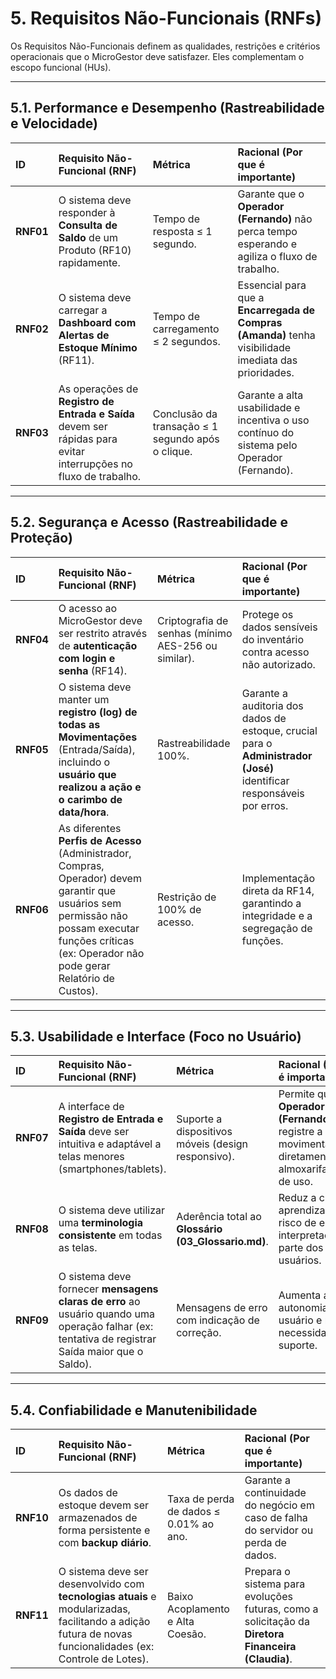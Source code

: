 # 5. Requisitos Não-Funcionais (RNFs)

Os Requisitos Não-Funcionais definem as qualidades, restrições e critérios operacionais que o MicroGestor deve satisfazer. Eles complementam o escopo funcional (HUs).

---

## 5.1. Performance e Desempenho (Rastreabilidade e Velocidade)

| ID | Requisito Não-Funcional (RNF) | Métrica | Racional (Por que é importante) |
| :--- | :--- | :--- | :--- |
| **RNF01** | O sistema deve responder à **Consulta de Saldo** de um Produto (RF10) rapidamente. | Tempo de resposta ≤ 1 segundo. | Garante que o **Operador (Fernando)** não perca tempo esperando e agiliza o fluxo de trabalho. |
| **RNF02** | O sistema deve carregar a **Dashboard com Alertas de Estoque Mínimo** (RF11). | Tempo de carregamento ≤ 2 segundos. | Essencial para que a **Encarregada de Compras (Amanda)** tenha visibilidade imediata das prioridades. |
| **RNF03** | As operações de **Registro de Entrada e Saída** devem ser rápidas para evitar interrupções no fluxo de trabalho. | Conclusão da transação ≤ 1 segundo após o clique. | Garante a alta usabilidade e incentiva o uso contínuo do sistema pelo Operador (Fernando). |

---

## 5.2. Segurança e Acesso (Rastreabilidade e Proteção)

| ID | Requisito Não-Funcional (RNF) | Métrica | Racional (Por que é importante) |
| :--- | :--- | :--- | :--- |
| **RNF04** | O acesso ao MicroGestor deve ser restrito através de **autenticação com login e senha** (RF14). | Criptografia de senhas (mínimo AES-256 ou similar). | Protege os dados sensíveis do inventário contra acesso não autorizado. |
| **RNF05** | O sistema deve manter um **registro (log) de todas as Movimentações** (Entrada/Saída), incluindo o **usuário que realizou a ação e o carimbo de data/hora**. | Rastreabilidade 100%. | Garante a auditoria dos dados de estoque, crucial para o **Administrador (José)** identificar responsáveis por erros. |
| **RNF06** | As diferentes **Perfis de Acesso** (Administrador, Compras, Operador) devem garantir que usuários sem permissão não possam executar funções críticas (ex: Operador não pode gerar Relatório de Custos). | Restrição de 100% de acesso. | Implementação direta da RF14, garantindo a integridade e a segregação de funções. |

---

## 5.3. Usabilidade e Interface (Foco no Usuário)

| ID | Requisito Não-Funcional (RNF) | Métrica | Racional (Por que é importante) |
| :--- | :--- | :--- | :--- |
| **RNF07** | A interface de **Registro de Entrada e Saída** deve ser intuitiva e adaptável a telas menores (smartphones/tablets). | Suporte a dispositivos móveis (design responsivo). | Permite que o **Operador (Fernando)** registre a movimentação diretamente no almoxarifado/local de uso. |
| **RNF08** | O sistema deve utilizar uma **terminologia consistente** em todas as telas. | Aderência total ao **Glossário (03_Glossario.md)**. | Reduz a curva de aprendizado e o risco de erros de interpretação por parte dos usuários. |
| **RNF09** | O sistema deve fornecer **mensagens claras de erro** ao usuário quando uma operação falhar (ex: tentativa de registrar Saída maior que o Saldo). | Mensagens de erro com indicação de correção. | Aumenta a autonomia do usuário e reduz a necessidade de suporte. |

---

## 5.4. Confiabilidade e Manutenibilidade

| ID | Requisito Não-Funcional (RNF) | Métrica | Racional (Por que é importante) |
| :--- | :--- | :--- | :--- |
| **RNF10** | Os dados de estoque devem ser armazenados de forma persistente e com **backup diário**. | Taxa de perda de dados ≤ 0.01% ao ano. | Garante a continuidade do negócio em caso de falha do servidor ou perda de dados. |
| **RNF11** | O sistema deve ser desenvolvido com **tecnologias atuais** e modularizadas, facilitando a adição futura de novas funcionalidades (ex: Controle de Lotes). | Baixo Acoplamento e Alta Coesão. | Prepara o sistema para evoluções futuras, como a solicitação da **Diretora Financeira (Claudia)**. |